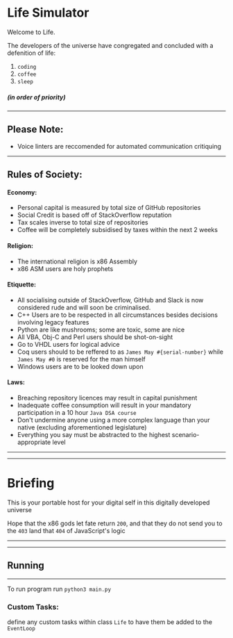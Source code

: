 # Life Simulator

Welcome to Life.

The developers of the universe have congregated and concluded with a defenition of life:
1. `coding`
2. `coffee`
3. `sleep`

##### (in order of priority)

---

## Please Note:

- Voice linters are reccomended for automated communication critiquing

---

## Rules of Society:


#### Economy:
- Personal capital is measured by total size of GitHub repositories
- Social Credit is based off of StackOverflow reputation
- Tax scales inverse to total size of repositories
- Coffee will be completely subsidised by taxes within the next 2 weeks

#### Religion:
- The international religion is x86 Assembly
- x86 ASM users are holy prophets


#### Etiquette:
- All socialising outside of StackOverflow, GitHub and Slack is now considered rude and will soon be criminalised.
- C++ Users are to be respected in all circumstances besides decisions involving legacy features
- Python are like mushrooms; some are toxic, some are nice
- All VBA, Obj-C and Perl users should be shot-on-sight
- Go to VHDL users for logical advice
- Coq users should to be reffered to as `James May #{serial-number}` while `James May #0` is reserved for the man himself
- Windows users are to be looked down upon

#### Laws:
- Breaching repository licences may result in capital punishment
- Inadequate coffee consumption will result in your mandatory participation in a 10 hour `Java DSA course`
- Don't undermine anyone using a more complex language than your native (excluding aforementioned legislature)
- Everything you say must be abstracted to the highest scenario-appropriate level

---
---

# Briefing

This is your portable host for your digital self in this digitally developed universe

Hope that the x86 gods let fate return `200`, and that they do not send you to the `403` land that `404` of JavaScript's logic

---
---

## Running
---

To run program run `python3 main.py`

### Custom Tasks:

define any custom tasks within class `Life` to have them be added to the `EventLoop`